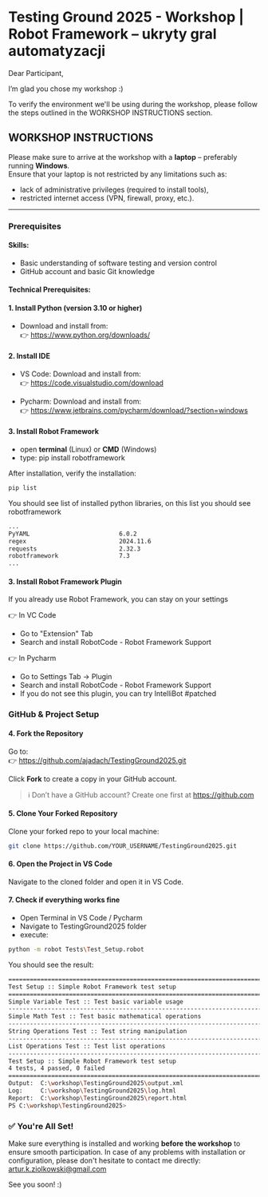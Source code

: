 # Testing Ground 2025 - Workshop | Robot Framework – ukryty gral automatyzacji

Dear Participant,

I’m glad you chose my workshop :)

To verify the environment we'll be using during the workshop, please follow the steps outlined in the WORKSHOP INSTRUCTIONS section.

## WORKSHOP INSTRUCTIONS

Please make sure to arrive at the workshop with a **laptop** – preferably running **Windows**.  
Ensure that your laptop is not restricted by any limitations such as:

- lack of administrative privileges (required to install tools),
- restricted internet access (VPN, firewall, proxy, etc.).

---

### Prerequisites

#### Skills:
- Basic understanding of software testing and version control
- GitHub account and basic Git knowledge

#### Technical Prerequisites:

#### 1. Install Python (version 3.10 or higher)  
- Download and install from:  
👉 https://www.python.org/downloads/

#### 2. Install IDE

- VS Code: Download and install from:  
👉 https://code.visualstudio.com/download

- Pycharm:  Download and install from:  
👉 https://www.jetbrains.com/pycharm/download/?section=windows

#### 3. Install Robot Framework

- open **terminal** (Linux) or **CMD** (Windows)
- type: pip install robotframework

After installation, verify the installation:
```bash
pip list
```
You should see list of installed python libraries, on this list you should see robotframework
```bash
...
PyYAML                         6.0.2
regex                          2024.11.6
requests                       2.32.3
robotframework                 7.3
...
```

#### 3. Install Robot Framework Plugin
If you already use Robot Framework, you can stay on your settings

👉 In VC Code
- Go to "Extension" Tab
- Search and install RobotCode - Robot Framework Support

👉 In Pycharm
- Go to Settings Tab -> Plugin
- Search and install RobotCode - Robot Framework Support
- If you do not see this plugin, you can try IntelliBot #patched


### GitHub & Project Setup

#### 4. Fork the Repository  
Go to:  
👉 https://github.com/ajadach/TestingGround2025.git

Click **Fork** to create a copy in your GitHub account.

> ℹ️ Don’t have a GitHub account? Create one first at https://github.com

#### 5. Clone Your Forked Repository  
Clone your forked repo to your local machine:
```bash
git clone https://github.com/YOUR_USERNAME/TestingGround2025.git
```

#### 6. Open the Project in VS Code  
Navigate to the cloned folder and open it in VS Code.

#### 7. Check if everything works fine
- Open Terminal in VS Code / Pycharm
- Navigate to TestingGround2025 folder
- execute:
```bash
python -m robot Tests\Test_Setup.robot   
```
You should see the result:
```bash
==============================================================================
Test Setup :: Simple Robot Framework test setup
==============================================================================
Simple Variable Test :: Test basic variable usage                     | PASS |
------------------------------------------------------------------------------
Simple Math Test :: Test basic mathematical operations                | PASS |
------------------------------------------------------------------------------
String Operations Test :: Test string manipulation                    | PASS |
------------------------------------------------------------------------------
List Operations Test :: Test list operations                          | PASS |
------------------------------------------------------------------------------
Test Setup :: Simple Robot Framework test setup                       | PASS |
4 tests, 4 passed, 0 failed
==============================================================================
Output:  C:\workshop\TestingGround2025\output.xml
Log:     C:\workshop\TestingGround2025\log.html
Report:  C:\workshop\TestingGround2025\report.html
PS C:\workshop\TestingGround2025> 
```
### ✅ You're All Set!

Make sure everything is installed and working **before the workshop** to ensure smooth participation. In case of any problems with installation or configuration, please don't hesitate to contact me directly: artur.k.ziolkowski@gmail.com

See you soon! :)



